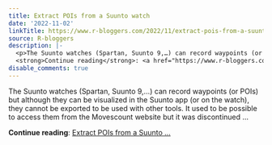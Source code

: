 ```yaml
---
title: Extract POIs from a Suunto watch
date: '2022-11-02'
linkTitle: https://www.r-bloggers.com/2022/11/extract-pois-from-a-suunto-watch/
source: R-bloggers
description: |-
  <p>The Suunto watches (Spartan, Suunto 9,…) can record waypoints (or POIs) but although they can be visualized in the Suunto app (or on the watch), they cannot be exported to be used with other tools. It used to be possible to access them from the Movescount website but it was discontinued ...</p>
  <strong>Continue reading</strong>: <a href="https://www.r-bloggers.com/2022/11/extract-pois-from-a-suunto-watch/">Extract POIs from a Suunto ...
disable_comments: true
---
```

<p>The Suunto watches (Spartan, Suunto 9,…) can record waypoints (or POIs) but although they can be visualized in the Suunto app (or on the watch), they cannot be exported to be used with other tools. It used to be possible to access them from the Movescount website but it was discontinued ...</p>
<strong>Continue reading</strong>: <a href="https://www.r-bloggers.com/2022/11/extract-pois-from-a-suunto-watch/">Extract POIs from a Suunto ...